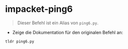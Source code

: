 # impacket-ping6

> Dieser Befehl ist ein Alias von `ping6.py`.

- Zeige die Dokumentation für den originalen Befehl an:

`tldr ping6.py`
